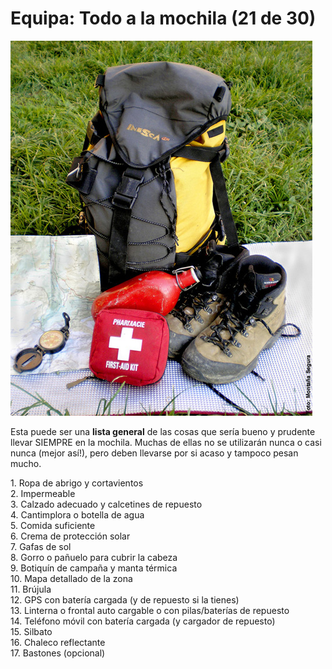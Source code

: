 # Equipa: Todo a la mochila (21 de 30)

![Equipa: esta todo](img/ESTA_TODO.jpg)

Esta puede ser una **lista general** de las cosas que sería bueno y prudente llevar SIEMPRE en la mochila. Muchas de ellas no se utilizarán nunca o casi nunca (mejor así!), pero deben llevarse por si acaso y tampoco pesan mucho.  

1\. Ropa de abrigo y cortavientos  
2\. Impermeable  
3\. Calzado adecuado y calcetines de repuesto  
4\. Cantimplora o botella de agua  
5\. Comida suficiente  
6\. Crema de protección solar  
7\. Gafas de sol   
8\. Gorro o pañuelo para cubrir la cabeza  
9\. Botiquín de campaña y manta térmica  
10\. Mapa detallado de la zona  
11\. Brújula  
12\. GPS con batería cargada (y de repuesto si la tienes)  
13\. Linterna o frontal auto cargable o con pilas/baterías de repuesto  
14\. Teléfono móvil con batería cargada (y cargador de repuesto)  
15\. Silbato  
16\. Chaleco reflectante  
17\. Bastones (opcional)  

